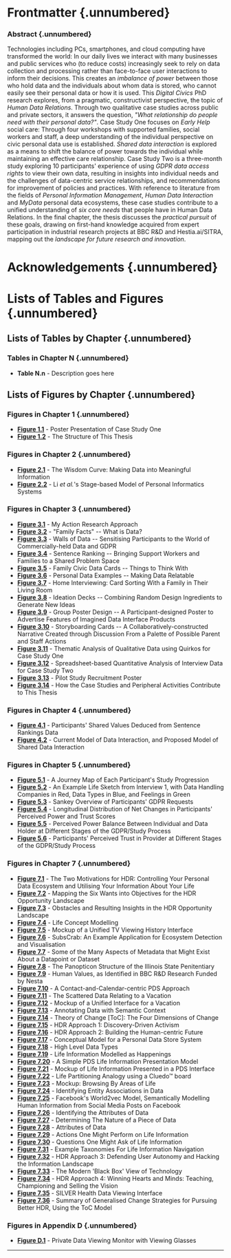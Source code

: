 Frontmatter {.unnumbered}
===========

### Abstract {.unnumbered}

Technologies including PCs, smartphones, and cloud computing have transformed the world: In our daily lives we interact with many businesses and public services who (to reduce costs) increasingly seek to rely on data collection and processing rather than face-to-face user interactions to inform their decisions. This creates an _imbalance of power_ between those who hold data and the individuals about whom data is stored, who cannot easily see their personal data or how it is used. This _Digital Civics_ PhD research explores, from a pragmatic, constructivist perspective, the topic of _Human Data Relations_. Through two qualitative case studies across public and private sectors, it answers the question, _"What relationship do people need with their personal data?"_. Case Study One focuses on _Early Help_ social care: Through four workshops with supported families, social workers and staff, a deep understanding of the individual perspective on civic personal data use is established. _Shared data interaction_ is explored as a means to shift the balance of power towards the individual while maintaining an effective care relationship. Case Study Two is a three-month study exploring 10 participants' experience of using _GDPR data access rights_ to view their own data, resulting in insights into individual needs and the challenges of data-centric service relationships, and recommendations for improvement of policies and practices. With reference to literature from the fields of _Personal Information Management_, _Human Data Interaction_ and _MyData_ personal data ecosystems, these case studies contribute to a unified understanding of _six core needs_ that people have in Human Data Relations. In the final chapter, the thesis discusses the _practical pursuit_ of these goals, drawing on first-hand knowledge acquired from expert participation in industrial research projects at BBC R&D and Hestia.ai/SITRA, mapping out the _landscape for future research and innovation_.

Acknowledgements {.unnumbered}
==============================

Lists of Tables and Figures {.unnumbered}
==========================

Lists of Tables by Chapter {.unnumbered}
--------------------------

### Tables in Chapter N {.unnumbered}

* **Table N.n** - Description goes here

Lists of Figures by Chapter {.unnumbered}
---------------------------

### Figures in Chapter 1 {.unnumbered}

* **[Figure 1.1](#figure-1.1)** - Poster Presentation of Case Study One
* **[Figure 1.2](#figure-1.2)** - The Structure of This Thesis

### Figures in Chapter 2 {.unnumbered}

* **[Figure 2.1](#figure-2.1)** - The Wisdom Curve: Making Data into Meaningful Information
* **[Figure 2.2](#figure-2.2)** - Li _et al._'s Stage-based Model of Personal Informatics Systems

### Figures in Chapter 3 {.unnumbered}

* **[Figure 3.1](#figure-3.1)** - My Action Research Approach
* **[Figure 3.2](#figure-3.2)** - "Family Facts" -- What is Data?
* **[Figure 3.3](#figure-3.3)** - Walls of Data -- Sensitising Participants to the World of Commercially-held Data and GDPR
* **[Figure 3.4](#figure-3.4)** - Sentence Ranking -- Bringing Support Workers and Families to a Shared Problem Space
* **[Figure 3.5](#figure-3.5)** - Family Civic Data Cards -- Things to Think With
* **[Figure 3.6](#figure-3.6)** - Personal Data Examples -- Making Data Relatable
* **[Figure 3.7](#figure-3.7)** - Home Interviewing: Card Sorting With a Family in Their Living Room
* **[Figure 3.8](#figure-3.8)** - Ideation Decks -- Combining Random Design Ingredients to Generate New Ideas
* **[Figure 3.9](#figure-3.9)** - Group Poster Design -- A Participant-designed Poster to Advertise Features of Imagined Data Interface Products
* **[Figure 3.10](#figure-3.10)** - Storyboarding Cards -- A Collaboratively-constructed Narrative Created through Discussion From a Palette of Possible Parent and Staff Actions
* **[Figure 3.11](#figure-3.11)** - Thematic Analysis of Qualitative Data using Quirkos for Case Study One
* **[Figure 3.12](#figure-3.12)** - Spreadsheet-based Quantitative Analysis of Interview Data for Case Study Two
* **[Figure 3.13](#figure-3.13)** - Pilot Study Recruitment Poster
* **[Figure 3.14](#figure-3.14)** - How the Case Studies and Peripheral Activities Contribute to This Thesis

### Figures in Chapter 4 {.unnumbered}

* **[Figure 4.1](#figure-4.1)** - Participants' Shared Values Deduced from Sentence Rankings Data
* **[Figure 4.2](#figure-4.2)** - Current Model of Data Interaction, and Proposed Model of Shared Data Interaction

### Figures in Chapter 5 {.unnumbered}

* **[Figure 5.1](#figure-5.1)** - A Journey Map of Each Participant's Study Progression
* **[Figure 5.2](#figure-5.2)** - An Example Life Sketch from Interview 1, with Data Handling Companies in Red, Data Types in Blue, and Feelings in Green
* **[Figure 5.3](#figure-5.3)** - Sankey Overview of Participants' GDPR Requests
* **[Figure 5.4](#figure-5.4)** - Longitudinal Distribution of Net Changes in Participants' Perceived Power and Trust Scores
* **[Figure 5.5](#figure-5.5)** - Perceived Power Balance Between Individual and Data Holder at Different Stages of the GDPR/Study Process
* **[Figure 5.6](#figure-5.6)** - Participants' Perceived Trust in Provider at Different Stages of the GDPR/Study Process

### Figures in Chapter 7 {.unnumbered}

* **[Figure 7.1](#figure-7.1)** - The Two Motivations for HDR: Controlling Your Personal Data Ecosystem and Utilising Your Information About Your Life
* **[Figure 7.2](#figure-7.2)** - Mapping the Six Wants into Objectives for the HDR Opportunity Landscape
* **[Figure 7.3](#figure-7.3)** - Obstacles and Resulting Insights in the HDR Opportunity Landscape
* **[Figure 7.4](#figure-7.4)** - Life Concept Modelling
* **[Figure 7.5](#figure-7.5)** - Mockup of a Unified TV Viewing History Interface
* **[Figure 7.6](#figure-7.6)** - SubsCrab: An Example Application for Ecosystem Detection and Visualisation
* **[Figure 7.7](#figure-7.7)** - Some of the Many Aspects of Metadata that Might Exist About a Datapoint or Dataset
* **[Figure 7.8](#figure-7.8)** - The Panopticon Structure of the Illinois State Penitentiary
* **[Figure 7.9](#figure-7.9)** - Human Values, as Identified in BBC R&D Research Funded by Nesta
* **[Figure 7.10](#figure-7.10)** - A Contact-and-Calendar-centric PDS Approach
* **[Figure 7.11](#figure-7.11)** - The Scattered Data Relating to a Vacation
* **[Figure 7.12](#figure-7.12)** - Mockup of a Unified Interface for a Vacation
* **[Figure 7.13](#figure-7.13)** - Annotating Data with Semantic Context
* **[Figure 7.14](#figure-7.14)** - Theory of Change [ToC]\: The Four Dimensions of Change
* **[Figure 7.15](#figure-7.15)** - HDR Approach 1: Discovery-Driven Activism
* **[Figure 7.16](#figure-7.16)** - HDR Approach 2: Building the Human-centric Future
* **[Figure 7.17](#figure-7.17)** - Conceptual Model for a Personal Data Store System
* **[Figure 7.18](#figure-7.18)** - High Level Data Types
* **[Figure 7.19](#figure-7.19)** - Life Information Modelled as Happenings
* **[Figure 7.20](#figure-7.20)** - A Simple PDS Life Information Presentation Model
* **[Figure 7.21](#figure-7.21)** - Mockup of Life Information Presented in a PDS Interface
* **[Figure 7.22](#figure-7.22)** - Life Partitioning Analogy using a Cluedo™ board
* **[Figure 7.23](#figure-7.23)** - Mockup: Browsing By Areas of Life
* **[Figure 7.24](#figure-7.24)** - Identifying Entity Associations in Data
* **[Figure 7.25](#figure-7.25)** - Facebook's World2vec Model, Semantically Modelling Human Information from Social Media Posts on Facebook
* **[Figure 7.26](#figure-7.26)** - Identifying the Attributes of Data
* **[Figure 7.27](#figure-7.27)** - Determining The Nature of a Piece of Data
* **[Figure 7.28](#figure-7.28)** - Attributes of Data
* **[Figure 7.29](#figure-7.29)** - Actions One Might Perform on Life Information
* **[Figure 7.30](#figure-7.30)** - Questions One Might Ask of Life Information
* **[Figure 7.31](#figure-7.31)** - Example Taxonomies For Life Information Navigation
* **[Figure 7.32](#figure-7.32)** - HDR Approach 3: Defending User Autonomy and Hacking the Information Landscape
* **[Figure 7.33](#figure-7.33)** - The Modern 'Black Box' View of Technology
* **[Figure 7.34](#figure-7.34)** - HDR Approach 4: Winning Hearts and Minds: Teaching, Championing and Selling the Vision
* **[Figure 7.35](#figure-7.35)** - SILVER Health Data Viewing Interface
* **[Figure 7.36](#figure-7.36)** - Summary of Generalised Change Strategies for Pursuing Better HDR, Using the ToC Model

### Figures in Appendix D {.unnumbered}

* **[Figure D.1](#figure-D.1)** - Private Data Viewing Monitor with Viewing Glasses
---
